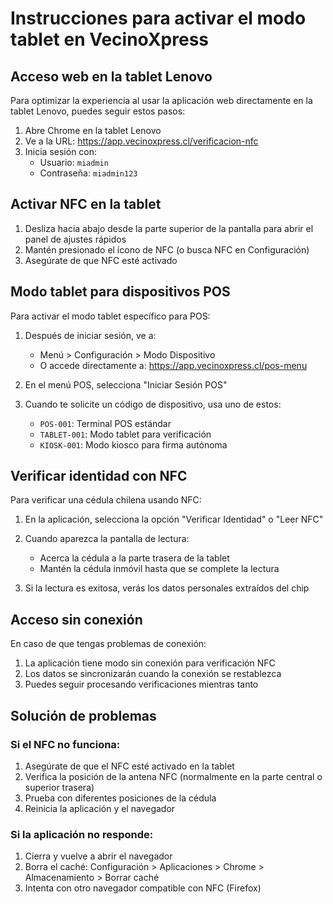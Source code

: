 # Instrucciones para activar el modo tablet en VecinoXpress

## Acceso web en la tablet Lenovo

Para optimizar la experiencia al usar la aplicación web directamente en la tablet Lenovo, puedes seguir estos pasos:

1. Abre Chrome en la tablet Lenovo
2. Ve a la URL: https://app.vecinoxpress.cl/verificacion-nfc
3. Inicia sesión con:
   - Usuario: `miadmin`
   - Contraseña: `miadmin123`

## Activar NFC en la tablet

1. Desliza hacia abajo desde la parte superior de la pantalla para abrir el panel de ajustes rápidos
2. Mantén presionado el ícono de NFC (o busca NFC en Configuración)
3. Asegúrate de que NFC esté activado

## Modo tablet para dispositivos POS

Para activar el modo tablet específico para POS:

1. Después de iniciar sesión, ve a:
   - Menú > Configuración > Modo Dispositivo
   - O accede directamente a: https://app.vecinoxpress.cl/pos-menu

2. En el menú POS, selecciona "Iniciar Sesión POS"

3. Cuando te solicite un código de dispositivo, usa uno de estos:
   - `POS-001`: Terminal POS estándar
   - `TABLET-001`: Modo tablet para verificación
   - `KIOSK-001`: Modo kiosco para firma autónoma

## Verificar identidad con NFC

Para verificar una cédula chilena usando NFC:

1. En la aplicación, selecciona la opción "Verificar Identidad" o "Leer NFC"

2. Cuando aparezca la pantalla de lectura:
   - Acerca la cédula a la parte trasera de la tablet
   - Mantén la cédula inmóvil hasta que se complete la lectura

3. Si la lectura es exitosa, verás los datos personales extraídos del chip

## Acceso sin conexión

En caso de que tengas problemas de conexión:

1. La aplicación tiene modo sin conexión para verificación NFC
2. Los datos se sincronizarán cuando la conexión se restablezca
3. Puedes seguir procesando verificaciones mientras tanto

## Solución de problemas

### Si el NFC no funciona:

1. Asegúrate de que el NFC esté activado en la tablet
2. Verifica la posición de la antena NFC (normalmente en la parte central o superior trasera)
3. Prueba con diferentes posiciones de la cédula
4. Reinicia la aplicación y el navegador

### Si la aplicación no responde:

1. Cierra y vuelve a abrir el navegador
2. Borra el caché: Configuración > Aplicaciones > Chrome > Almacenamiento > Borrar caché
3. Intenta con otro navegador compatible con NFC (Firefox)